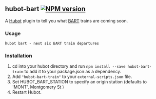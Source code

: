 ## hubot-bart [![NPM version](https://badge.fury.io/js/hubot-bart.png)](http://badge.fury.io/js/hubot-bart)

A [Hubot](https://github.com/github/hubot) plugin to tell you what [BART](http://www.bart.gov/) trains are coming soon.

### Usage

    hubot bart - next six BART train departures

### Installation
1. cd into your hubot directory and run `npm install --save hubot-bart-train` to add it to your package.json as a dependency.
2. Add `"hubot-bart-train"` to your `external-scripts.json` file.
3. Set HUBOT_BART_STATION to specify an origin station (defaults to 'MONT', Montgomery St )
4. Restart Hubot.
